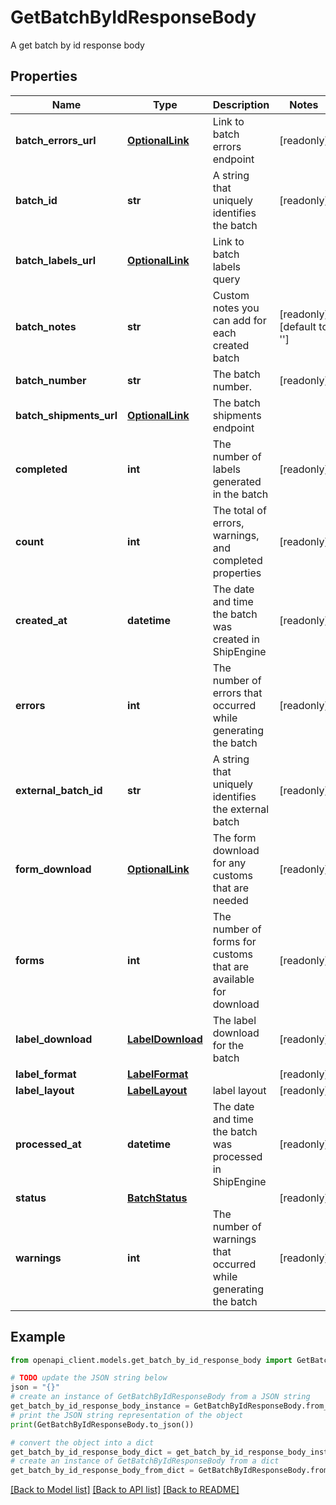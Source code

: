 # GetBatchByIdResponseBody

A get batch by id response body

## Properties

Name | Type | Description | Notes
------------ | ------------- | ------------- | -------------
**batch_errors_url** | [**OptionalLink**](OptionalLink.md) | Link to batch errors endpoint | [readonly] 
**batch_id** | **str** | A string that uniquely identifies the batch | [readonly] 
**batch_labels_url** | [**OptionalLink**](OptionalLink.md) | Link to batch labels query | 
**batch_notes** | **str** | Custom notes you can add for each created batch | [readonly] [default to '']
**batch_number** | **str** | The batch number. | [readonly] 
**batch_shipments_url** | [**OptionalLink**](OptionalLink.md) | The batch shipments endpoint | 
**completed** | **int** | The number of labels generated in the batch | [readonly] 
**count** | **int** | The total of errors, warnings, and completed properties | [readonly] 
**created_at** | **datetime** | The date and time the batch was created in ShipEngine | [readonly] 
**errors** | **int** | The number of errors that occurred while generating the batch | [readonly] 
**external_batch_id** | **str** | A string that uniquely identifies the external batch | [readonly] 
**form_download** | [**OptionalLink**](OptionalLink.md) | The form download for any customs that are needed | [readonly] 
**forms** | **int** | The number of forms for customs that are available for download | [readonly] 
**label_download** | [**LabelDownload**](LabelDownload.md) | The label download for the batch | [readonly] 
**label_format** | [**LabelFormat**](LabelFormat.md) |  | [readonly] 
**label_layout** | [**LabelLayout**](LabelLayout.md) | label layout | [readonly] 
**processed_at** | **datetime** | The date and time the batch was processed in ShipEngine | [readonly] 
**status** | [**BatchStatus**](BatchStatus.md) |  | [readonly] 
**warnings** | **int** | The number of warnings that occurred while generating the batch | [readonly] 

## Example

```python
from openapi_client.models.get_batch_by_id_response_body import GetBatchByIdResponseBody

# TODO update the JSON string below
json = "{}"
# create an instance of GetBatchByIdResponseBody from a JSON string
get_batch_by_id_response_body_instance = GetBatchByIdResponseBody.from_json(json)
# print the JSON string representation of the object
print(GetBatchByIdResponseBody.to_json())

# convert the object into a dict
get_batch_by_id_response_body_dict = get_batch_by_id_response_body_instance.to_dict()
# create an instance of GetBatchByIdResponseBody from a dict
get_batch_by_id_response_body_from_dict = GetBatchByIdResponseBody.from_dict(get_batch_by_id_response_body_dict)
```
[[Back to Model list]](../README.md#documentation-for-models) [[Back to API list]](../README.md#documentation-for-api-endpoints) [[Back to README]](../README.md)


